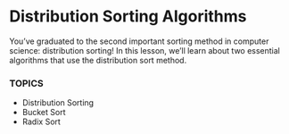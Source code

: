 # Distribution Sorting Algorithms

You’ve graduated to the second important sorting method in computer science: distribution sorting! In this lesson, we’ll learn about two essential algorithms that use the distribution sort method.

### TOPICS

- Distribution Sorting
- Bucket Sort
- Radix Sort
